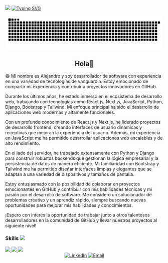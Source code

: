 ![](https://komarev.com/ghpvc/?username=your-github-alejandroponce00)
[![Typing SVG](https://readme-typing-svg.demolab.com?font=Cinzel&weight=800&size=32&pause=1000&color=2520FFA1&center=true&vCenter=true&width=435&lines=Alejandro+Ponce;Desarrollador+Web)](https://git.io/typing-svg)
<p align = "center">
	<img src = "https://github.com/7oSkaaa/7oSkaaa/blob/output/github-contribution-grid-snake.svg?" alt = "Snake Game"/>
</p>
<h2 align="center">Hola👋</h2>

😄 Mi nombre es Alejandro y soy  desarrollador de software con experiencia en una variedad de tecnologías de vanguardia. Estoy emocionado de compartir mi experiencia y contribuir a proyectos innovadores en GitHub.

Durante los últimos años, he estado inmerso en el ecosistema de desarrollo web, trabajando con tecnologías como React.js, Next.js, JavaScript, Python, Django, Bootstrap y Tailwind. Mi enfoque principal ha sido el desarrollo de aplicaciones web modernas y altamente funcionales.

Con un profundo conocimiento de React.js y Next.js, he liderado proyectos de desarrollo frontend, creando interfaces de usuario dinámicas y receptivas que mejoran la experiencia del usuario. Además, mi experiencia en JavaScript me ha permitido desarrollar aplicaciones web escalables y de alto rendimiento.

En el lado del servidor, he trabajado extensamente con Python y Django para construir robustos backends que gestionan la lógica empresarial y la persistencia de datos de manera eficiente. Mi familiaridad con Bootstrap y Tailwind me ha permitido diseñar interfaces limpias y elegantes que se adaptan a una variedad de dispositivos y tamaños de pantalla.

Estoy entusiasmado con la posibilidad de colaborar en proyectos emocionantes en GitHub y contribuir con mis habilidades técnicas y mi pasión por el desarrollo de software. Me considero un solucionador de problemas creativo y un aprendiz rápido, siempre buscando nuevas oportunidades para mejorar mis habilidades y conocimientos.

¡Espero con interés la oportunidad de trabajar junto a otros talentosos desarrolladores en la comunidad de GitHub y llevar nuestros proyectos al siguiente nivel!
<h3> Skills <img src = "https://media2.giphy.com/media/QssGEmpkyEOhBCb7e1/giphy.gif?cid=ecf05e47a0n3gi1bfqntqmob8g9aid1oyj2wr3ds3mg700bl&rid=giphy.gif" width = 32px> </h2>
<a href= (https://github.com/alejandroponce00/taller_backend)> <img width ='32px' src ='https://github.com/alejandroponce00/taller_backend'> </a>
<a href= https://github.com/Aditya664?tab=repositories&q=&type=&language=reactjs&sort= > <img width ='32px' src ='https://raw.githubusercontent.com/rahulbanerjee26/githubAboutMeGenerator/main/icons/reactjs.svg'> </a>
<a href= https://github.com/Aditya664?tab=repositories&q=&type=&language=javascript&sort= > <img width ='32px' src ='https://raw.githubusercontent.com/rahulbanerjee26/githubAboutMeGenerator/main/icons/javascript.svg'> </a></h3>

 <div align=center>
 <a href="https://www.linkedin.com/in/alberto-alejandro-ponce-2b832926b/" target="_blank"><img src="https://img.shields.io/static/v1?style=for-the-badge&message=LinkedIn&color=0A66C2&logo=LinkedIn&logoColor=FFFFFF&label=" alt="LinkedIn" /></a>
<a href="mailto:alejandroponce00@gmail.com?subject=Hola%20Alejandro!" target="_blank"><img alt="Email" src="https://img.shields.io/static/v1?style=for-the-badge&message=Gmail&color=EA4335&logo=Gmail&logoColor=FFFFFF&label=" /></a></div>

